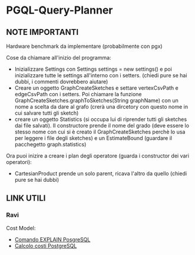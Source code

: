 # PGQL-Query-Planner

## NOTE IMPORTANTI

Hardware benchmark da implementare (probabilmente con pgx)

Cose da chiamare all'inizio del programma:
- Inizializzare Settings con Settings settings = new settings() e poi inizializzare tutte le settings all'interno con i setters. (chiedi pure se hai dubbi, i commenti dovrebbero aiutare)
- Creare un oggetto GraphCreateSketches e settare vertexCsvPath e edgeCsvPath con i setters. Poi chiamare la funzione GraphCreateSketches.graphToSketches(String graphName) con un nome a scelta da dare al grafo (crerà una dircetory con questo nome in cui salvare tutti gli sketch)
- creare un oggetto Statistics (si occupa lui di riprender tutti gli sketches dai file salvati). Il constructore prende il nome del grado (deve essere lo stesso nome con cui si è creato il GraphCreateSketches perchè lo usa per leggere i file degli sketches) e un EstimateBound (guardare il pacchegetto graph.statistics)

Ora puoi inizire a creare i plan degli operatore (guarda i constructor dei vari operatori):
- CartesianProduct prende un solo parent, ricava l'altro da quello (chiedi pure se hai dubbi)


## LINK UTILI

### Ravi

Cost Model:
* [Comando EXPLAIN PosgreSQL](https://thoughtbot.com/blog/reading-an-explain-analyze-query-plan)
* [Calcolo costi PostgreSQL](http://shiroyasha.io/the-postgresql-query-cost-model.html)



